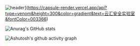 <!-- 实验室banner -->
![header](https://capsule-render.vercel.app/api?type=waving&height=300&color=gradient&text=Input%20text)](https://capsule-render.vercel.app/api?type=venom&height=300&color=gradient&text=云汇安全实验室&fontColor=003366)
<!-- 用户评级 -->
![Anurag's GitHub stats](https://github-readme-stats.vercel.app/api?username=ir-st)
<!-- 访客统计 -->
<!-- ![visitors](https://visitor-badge.glitch.me/badge?page_id=page.id&left_color=blue&right_color=red) -->
<!-- 活动统计 -->
![Ashutosh's github activity graph](https://github-readme-activity-graph.vercel.app/graph?username=ir-st&theme=react)



